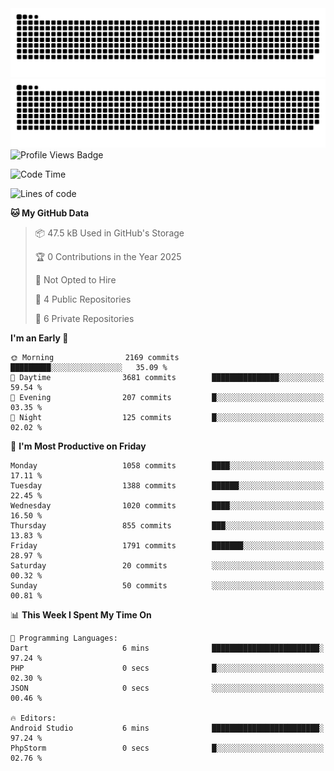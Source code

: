 <img src="https://github.com/nielsbaggerman/nielsbaggerman/blob/output/github-contribution-grid-snake.svg#gh-light-mode-only" alt="GitHub Snake Light">
<img src="https://github.com/nielsbaggerman/nielsbaggerman/blob/output/github-contribution-grid-snake-dark.svg#gh-dark-mode-only" alt="GitHub Snake Dark">
<img src="https://komarev.com/ghpvc/?username=nielsbaggerman&amp;label=Profile+Views" alt="Profile Views Badge" />

<!--START_SECTION:waka-->
![Code Time](http://img.shields.io/badge/Code%20Time-2%2C258%20hrs%2044%20mins-blue)

![Lines of code](https://img.shields.io/badge/From%20Hello%20World%20I%27ve%20Written-8.0%20million%20lines%20of%20code-blue)

**🐱 My GitHub Data** 

> 📦 47.5 kB Used in GitHub's Storage 
 > 
> 🏆 0 Contributions in the Year 2025
 > 
> 🚫 Not Opted to Hire
 > 
> 📜 4 Public Repositories 
 > 
> 🔑 6 Private Repositories 
 > 
**I'm an Early 🐤** 

```text
🌞 Morning                2169 commits        █████████░░░░░░░░░░░░░░░░   35.09 % 
🌆 Daytime                3681 commits        ███████████████░░░░░░░░░░   59.54 % 
🌃 Evening                207 commits         █░░░░░░░░░░░░░░░░░░░░░░░░   03.35 % 
🌙 Night                  125 commits         █░░░░░░░░░░░░░░░░░░░░░░░░   02.02 % 
```
📅 **I'm Most Productive on Friday** 

```text
Monday                   1058 commits        ████░░░░░░░░░░░░░░░░░░░░░   17.11 % 
Tuesday                  1388 commits        ██████░░░░░░░░░░░░░░░░░░░   22.45 % 
Wednesday                1020 commits        ████░░░░░░░░░░░░░░░░░░░░░   16.50 % 
Thursday                 855 commits         ███░░░░░░░░░░░░░░░░░░░░░░   13.83 % 
Friday                   1791 commits        ███████░░░░░░░░░░░░░░░░░░   28.97 % 
Saturday                 20 commits          ░░░░░░░░░░░░░░░░░░░░░░░░░   00.32 % 
Sunday                   50 commits          ░░░░░░░░░░░░░░░░░░░░░░░░░   00.81 % 
```


📊 **This Week I Spent My Time On** 

```text
💬 Programming Languages: 
Dart                     6 mins              ████████████████████████░   97.24 % 
PHP                      0 secs              █░░░░░░░░░░░░░░░░░░░░░░░░   02.30 % 
JSON                     0 secs              ░░░░░░░░░░░░░░░░░░░░░░░░░   00.46 % 

🔥 Editors: 
Android Studio           6 mins              ████████████████████████░   97.24 % 
PhpStorm                 0 secs              █░░░░░░░░░░░░░░░░░░░░░░░░   02.76 % 
```


<!--END_SECTION:waka-->
